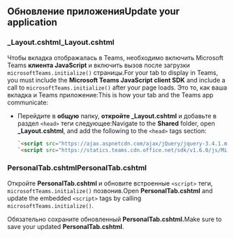 ## <a name="update-your-application"></a><span data-ttu-id="d7723-101">Обновление приложения</span><span class="sxs-lookup"><span data-stu-id="d7723-101">Update your application</span></span>

### <a name="_layoutcshtml"></a><span data-ttu-id="d7723-102">_Layout.cshtml</span><span class="sxs-lookup"><span data-stu-id="d7723-102">_Layout.cshtml</span></span>

<span data-ttu-id="d7723-103">Чтобы вкладка отображалась в Teams, необходимо включить Microsoft Teams **клиента JavaScript** и включить вызов после загрузки `microsoftTeams.initialize()` страницы.</span><span class="sxs-lookup"><span data-stu-id="d7723-103">For your tab to display in Teams, you must include the **Microsoft Teams JavaScript client SDK** and include a call to `microsoftTeams.initialize()` after your page loads.</span></span> <span data-ttu-id="d7723-104">Это то, как ваша вкладка и Teams приложение:</span><span class="sxs-lookup"><span data-stu-id="d7723-104">This is how your tab and the Teams app communicate:</span></span>

- <span data-ttu-id="d7723-105">Перейдите в **общую** папку, **откройте _Layout.cshtml** и добавьте в раздел `<head>` теги следующее:</span><span class="sxs-lookup"><span data-stu-id="d7723-105">Navigate to the **Shared** folder, open **_Layout.cshtml**, and add the following to the `<head>` tags section:</span></span>

    ```html
    `<script src="https://ajax.aspnetcdn.com/ajax/jQuery/jquery-3.4.1.min.js"></script>`
    `<script src="https://statics.teams.cdn.office.net/sdk/v1.6.0/js/MicrosoftTeams.min.js"></script>`
    ```

### <a name="personaltabcshtml"></a><span data-ttu-id="d7723-106">PersonalTab.cshtml</span><span class="sxs-lookup"><span data-stu-id="d7723-106">PersonalTab.cshtml</span></span>

<span data-ttu-id="d7723-107">Откройте **PersonalTab.cshtml** и обновите встроенные `<script>` теги, `microsoftTeams.initialize()` позвонив.</span><span class="sxs-lookup"><span data-stu-id="d7723-107">Open **PersonalTab.cshtml** and update the embedded `<script>` tags by calling `microsoftTeams.initialize()`.</span></span>

<span data-ttu-id="d7723-108">Обязательно сохраните обновленный **PersonalTab.cshtml.**</span><span class="sxs-lookup"><span data-stu-id="d7723-108">Make sure to save your updated **PersonalTab.cshtml**.</span></span>